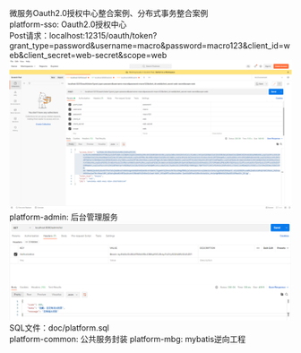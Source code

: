 微服务Oauth2.0授权中心整合案例、分布式事务整合案例</br>
    platform-sso: Oauth2.0授权中心<br/>
        Post请求：localhost:12315/oauth/token?grant_type=password&username=macro&password=macro123&client_id=web&client_secret=web-secret&scope=web
![img.png](img.png)<br/>
    platform-admin: 后台管理服务<br/>
![img_1.png](img_1.png)<br/>
SQL文件：doc/platform.sql<br/>
    platform-common: 公共服务封装
    platform-mbg: mybatis逆向工程